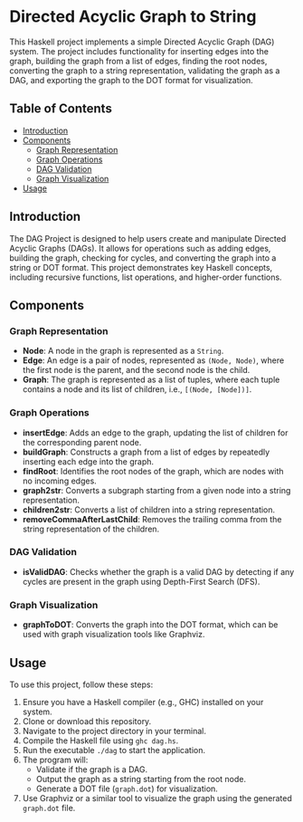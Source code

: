 # Directed Acyclic Graph to String

This Haskell project implements a simple Directed Acyclic Graph (DAG) system. The project includes functionality for inserting edges into the graph, building the graph from a list of edges, finding the root nodes, converting the graph to a string representation, validating the graph as a DAG, and exporting the graph to the DOT format for visualization.

## Table of Contents

- [Introduction](#introduction)
- [Components](#components)
  - [Graph Representation](#graph-representation)
  - [Graph Operations](#graph-operations)
  - [DAG Validation](#dag-validation)
  - [Graph Visualization](#graph-visualization)
- [Usage](#usage)

## Introduction

The DAG Project is designed to help users create and manipulate Directed Acyclic Graphs (DAGs). It allows for operations such as adding edges, building the graph, checking for cycles, and converting the graph into a string or DOT format. This project demonstrates key Haskell concepts, including recursive functions, list operations, and higher-order functions.

## Components

### Graph Representation

- **Node**: A node in the graph is represented as a `String`.
- **Edge**: An edge is a pair of nodes, represented as `(Node, Node)`, where the first node is the parent, and the second node is the child.
- **Graph**: The graph is represented as a list of tuples, where each tuple contains a node and its list of children, i.e., `[(Node, [Node])]`.

### Graph Operations

- **insertEdge**: Adds an edge to the graph, updating the list of children for the corresponding parent node.
- **buildGraph**: Constructs a graph from a list of edges by repeatedly inserting each edge into the graph.
- **findRoot**: Identifies the root nodes of the graph, which are nodes with no incoming edges.
- **graph2str**: Converts a subgraph starting from a given node into a string representation.
- **children2str**: Converts a list of children into a string representation.
- **removeCommaAfterLastChild**: Removes the trailing comma from the string representation of the children.

### DAG Validation

- **isValidDAG**: Checks whether the graph is a valid DAG by detecting if any cycles are present in the graph using Depth-First Search (DFS).

### Graph Visualization

- **graphToDOT**: Converts the graph into the DOT format, which can be used with graph visualization tools like Graphviz.

## Usage

To use this project, follow these steps:

1. Ensure you have a Haskell compiler (e.g., GHC) installed on your system.
2. Clone or download this repository.
3. Navigate to the project directory in your terminal.
4. Compile the Haskell file using `ghc dag.hs`.
5. Run the executable `./dag` to start the application.
6. The program will:
   - Validate if the graph is a DAG.
   - Output the graph as a string starting from the root node.
   - Generate a DOT file (`graph.dot`) for visualization.
7. Use Graphviz or a similar tool to visualize the graph using the generated `graph.dot` file.

